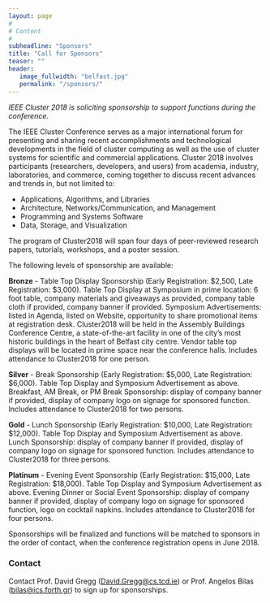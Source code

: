 ```yaml
---
layout: page
#
# Content
#
subheadline: "Sponsors"
title: "Call for Sponsors"
teaser: ""
header:
   image_fullwidth: "belfast.jpg"
   permalink: "/sponsors/"
---
```


_IEEE Cluster 2018 is soliciting sponsorship to support functions during the
conference._

The IEEE Cluster Conference serves as a major international forum for
presenting and sharing recent accomplishments and technological developments in
the field of cluster computing as well as the use of cluster systems for
scientific and commercial applications. Cluster 2018 involves participants
(researchers, developers, and users) from academia, industry, laboratories, and
commerce, coming together to discuss recent advances and trends in, but not
limited to:
* Applications, Algorithms, and Libraries
* Architecture, Networks/Communication, and Management
* Programming and Systems Software
* Data, Storage, and Visualization

The program of Cluster2018 will span four days of peer-reviewed research
papers, tutorials, workshops, and a poster session.

The following levels of sponsorship are available:

**Bronze** - Table Top Display Sponsorship (Early Registration: $2,500, Late
Registration: $3,000). Table Top Display at Symposium in prime location: 6 foot
table, company materials and giveaways as provided, company table cloth if
provided, company banner if provided. Symposium Advertisements: listed in
Agenda, listed on Website, opportunity to share promotional items at
registration desk. Cluster2018 will be held in the Assembly Buildings
Conference Centre, a state-of-the-art facility in one of the city’s most
historic buildings in the heart of Belfast city centre. Vendor table top
displays will be located in prime space near the conference halls. Includes
attendance to Cluster2018 for one person.

**Silver** -
Break Sponsorship (Early Registration: $5,000, Late Registration: $6,000).
Table Top Display and Symposium Advertisement as above. Breakfast, AM Break, or
PM Break Sponsorship: display of company banner if provided, display of company
logo on signage for sponsored function. Includes attendance to Cluster2018 for
two persons.

**Gold** - Lunch Sponsorship (Early Registration: $10,000, Late
Registration: $12,000). Table Top Display and Symposium Advertisement as above.
Lunch Sponsorship: display of company banner if provided, display of company
logo on signage for sponsored function. Includes attendance to Cluster2018 for
three persons.

**Platinum** - Evening Event Sponsorship (Early Registration:
$15,000, Late Registration: $18,000). Table Top Display and Symposium
Advertisement as above. Evening Dinner or Social Event Sponsorship: display of
company banner if provided, display of company logo on signage for sponsored
function, logo on cocktail napkins. Includes attendance to Cluster2018 for four
persons.

Sponsorships will be finalized and functions will be matched to
sponsors in the order of contact, when the conference registration opens in
June 2018.

### Contact

Contact Prof. David Gregg (David.Gregg@cs.tcd.ie) or Prof.
Angelos Bilas (bilas@ics.forth.gr) to sign up for sponsorships.


